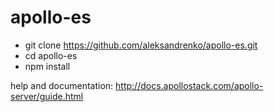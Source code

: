 # apollo-es

- git clone https://github.com/aleksandrenko/apollo-es.git
- cd apollo-es
- npm install

help and documentation:
http://docs.apollostack.com/apollo-server/guide.html
